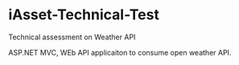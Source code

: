 # iAsset-Technical-Test
Technical assessment on Weather API 

ASP.NET MVC, WEb API applicaiton to consume open weather API. 

